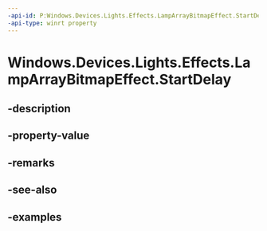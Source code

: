 ```yaml
---
-api-id: P:Windows.Devices.Lights.Effects.LampArrayBitmapEffect.StartDelay
-api-type: winrt property
---
```


<!-- Property syntax.
public TimeSpan StartDelay { get;  set; }
-->

# Windows.Devices.Lights.Effects.LampArrayBitmapEffect.StartDelay

## -description

## -property-value

## -remarks

## -see-also

## -examples

